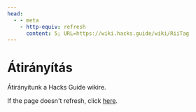 ```yaml
---
head:
  - - meta
    - http-equiv: refresh
      content: 5; URL=https://wiki.hacks.guide/wiki/RiiTag
---
```


# Átirányítás

Átirányítunk a Hacks Guide wikire.

If the page doesn't refresh, click [here](https://wiki.hacks.guide/wiki/RiiTag).
